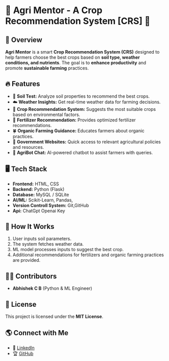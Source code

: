 # 🌾 Agri Mentor - A Crop Recommendation System [CRS] 🌾  

## 📌 Overview  
**Agri Mentor** is a smart **Crop Recommendation System (CRS)** designed to help farmers choose the best crops based on **soil type, weather conditions, and nutrients**. The goal is to **enhance productivity** and promote **sustainable farming** practices.  

## 🔥 Features  
- 🌱 **Soil Test:** Analyze soil properties to recommend the best crops.  
- ☁️ **Weather Insights:** Get real-time weather data for farming decisions.  
- 🌾 **Crop Recommendation System:** Suggests the most suitable crops based on environmental factors.  
- 🌿 **Fertilizer Recommendation:** Provides optimized fertilizer recommendations.  
- 🍀 **Organic Farming Guidance:** Educates farmers about organic practices.  
- 🏡 **Government Websites:** Quick access to relevant agricultural policies and resources.  
- 🤖 **AgriBot Chat:** AI-powered chatbot to assist farmers with queries.  
  
## 🖥️ Tech Stack  
- **Frontend:** HTML, CSS  
- **Backend:** Python (Flask)  
- **Database:** MySQL / SQLite  
- **AI/ML:** Scikit-Learn, Pandas, 
- **Version Controll System:** Git,GitHub
- **Api:** ChatGpt Openai Key
   
## 📌 How It Works  
1. User inputs soil parameters.  
2. The system fetches weather data.  
3. ML model processes inputs to suggest the best crop.  
4. Additional recommendations for fertilizers and organic farming practices are provided.  

## 👨‍💻 Contributors  
- **Abhishek C B** (Python & ML Engineer)  
 
## 💜 License  
This project is licensed under the **MIT License**.  

## 🌎 Connect with Me  
- 🎽 [LinkedIn](https://www.linkedin.com/in/abhishek-c-b-206587242/)  
- 🏆 [GitHub](https://github.com/AshekCB)  


